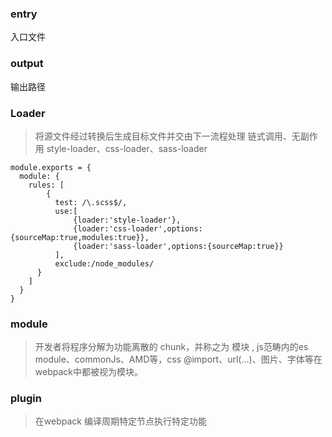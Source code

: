 ### entry
入口文件
### output
输出路径
### Loader
> 将源文件经过转换后生成目标文件并交由下一流程处理 
链式调用、无副作用
> style-loader、css-loader、sass-loader

```
module.exports = {
  module: {
    rules: [
        {
          test: /\.scss$/,
          use:[
              {loader:'style-loader'},
              {loader:'css-loader',options:{sourceMap:true,modules:true}},
              {loader:'sass-loader',options:{sourceMap:true}}
          ],
          exclude:/node_modules/
      }
    ]
  }
}
```

### module 
> 开发者将程序分解为功能离散的 chunk，并称之为 模块 , js范畴内的es module、commonJs、AMD等，css @import、url(...)、图片、字体等在webpack中都被视为模块。

### plugin
> 在webpack 编译周期特定节点执行特定功能

